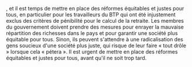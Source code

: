 , et il est temps de mettre en place des réformes équitables et justes pour tous, en particulier pour les travailleurs du BTP qui ont été injustement exclus des critères de pénibilité pour le calcul de la retraite. Les membres du gouvernement doivent prendre des mesures pour enrayer la mauvaise répartition des richesses dans le pays et pour garantir une société plus équitable pour tous. Sinon, ils peuvent s'attendre à une radicalisation des gens soucieux d'une société plus juste, qui risque de leur faire « tout drôle » lorsque cela « pétera ». Il est urgent de mettre en place des réformes équitables et justes pour tous, avant qu'il ne soit trop tard.